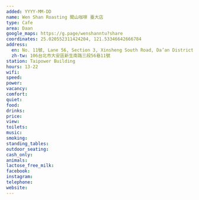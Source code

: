 ```yaml
---
added: YYYY-MM-DD
name: Wen Shan Roasting 聞山咖啡 臺大店
type: Cafe
area: Daan
google_maps: https://g.page/wenshanntu?share
coordinates: 25.020552311424204, 121.53346642666784
address:
  en: No. 11號, Lane 56, Section 3, Xinsheng South Road, Da’an District, Taipei City, 106
  zh-tw: 106台北市大安區新生南路三段56巷11號
station: Taipower Building
hours: 13-22
wifi: 
speed: 
power: 
vacancy: 
comfort: 
quiet: 
food: 
drinks: 
price: 
view: 
toilets: 
music: 
smoking: 
standing_tables: 
outdoor_seating: 
cash_only: 
animals: 
lactose_free_milk: 
facebook: 
instagram: 
telephone: 
website: 
---
```

